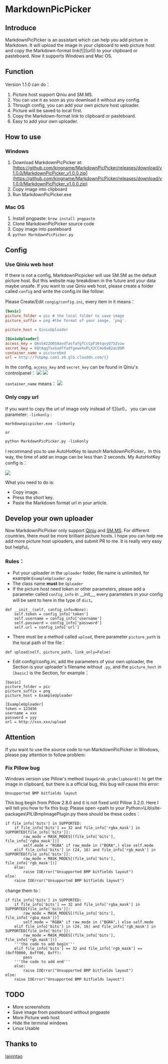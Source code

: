 # MarkdownPicPicker

## Introduce

MarkdownPicPicker is an assistant which can help you add picture in Markdown. It will upload the image in your clipboard to web picture host and copy the Markdown-format link(\!\[\]\(url\)) to your clipboard or pasteboard. Now it supports Windows and Mac OS.

## Function

Version 1.1.0 can do：

1. Picture host support Qiniu and SM.MS.
2. You can use it as soon as you download it without any config.
3. Through config, you can add your own picture host uploader.
4. Picture will be saved to local first.
3. Copy the Markdown-format link to clipboard or pasteboard.
5. Easy to add your own uploader.

## How to use

### Windows
1. Download MarkdownPicPicker at:[https://github.com/kingname/MarkdownPicPicker/releases/download/v1.0.0/MarkdownPicPicker_v1.0.0.zip](https://github.com/kingname/MarkdownPicPicker/releases/download/v1.0.0/MarkdownPicPicker_v1.0.0.zip)
2. Copy image into clipboard
3. Run MarkdownPicPicker.exe

### Mac OS
1. Install pngpaste: `brew install pngpaste`
2. Clone MarkdownPicPicker source code
3. Copy image into pasteboard
4. `python MarkdownPicPicker.py`

## Config

### Use Qiniu web host

If there is not a config, MarkdownPicpicker will use SM.SM as the default picture host. But this website may breakdown in the future and your data maybe unsafe. If you want to use Qiniu web host, please create a folder called `config` and write the config.ini like follow:

Please Create/Edit `congig/config.ini`, every item in it means：
```ini
[basic]
picture_folder = pic # the local folder to save image
picture_suffix = png #the format of your image, 'png'.

picture_host = QiniuUploader 

[QiniuUploader]
access_key = Q6sS422O05AasdfasfafgfCcCpF36tqvyQ75Zvzw
secret_key = 6QtAqqTxoSadffadfgewehxPLX2CCmoOaB2aLObM
container_name = picturebed
url = http://7sbpmp.com1.z0.glb.clouddn.com/{}
```

In the config, `access_key` and `secret_key` can be found in Qiniu's controlpanel：
![](http://7sbpmp.com1.z0.glb.clouddn.com/20160605083025.png) 
![](http://7sbpmp.com1.z0.glb.clouddn.com/2016-06-04-20-22-43.png) 


`container_name` means：
![](http://7sbpmp.com1.z0.glb.clouddn.com/2016-06-04-20-24-40.png) 

### Only copy url

If you want to copy the url of image only instead of \!\[\]\(url\)， you can use parameter: `-linkonly` :
```
markdownpicpicker.exe -linkonly

or 

python MarkdownPicPicker.py -linkonly
```

I recommand you to use AutoHotKey to launch MarkdownPicPicker。In this way, the time of add an image can be less than 2 seconds. My AutoHotKey config is：

![](http://7sbpmp.com1.z0.glb.clouddn.com/2016-07-16-11-54-13.png) 

What you need to do is:

* Copy image.
* Press the short key.
* Paste the Markdown format url in your article.

## Develop your own uploader
Now MarkdownPicPicker only support [Qiniu](http://www.qiniu.com/) and [SM.MS](https://sm.ms/). For different countries, there must be more brilliant picture hosts. I hope you can help me add more picture host uploaders, and submit PR to me. It is really very easy but helpful。

### Rules：

* Put your uploader in the `uploader` folder, file name is unlimited, for example:`ExampleUploader.py`
* The class name **must** be `Uploader`
* If the picture host need token or other parameters, please add a parameter called `config_info` in \_\_init\_\_, every parameters in your config will be sent to here in the type of `dict`。
```
def __init__(self, config_info=None):
    self.token = config_info['token']
    self.username = config_info['username']
    self.password = config_info['password']
    self.url = config_info['url']
```
* There must be a method called `upload`, there parameter `picture_path` is the local path of the file：
```
def upload(self, picture_path, link_only=False)
```
* Edit config/config.ini, add the parameters of your own uploader, the Section is your uploader's filename without `.py`, and the `picture_host` in `[basic]` is the Section, for example：
```
[basic]
picture_folder = pic
picture_suffix = png
picture_host = ExampleUploader

[ExampleUploader]
token = 123456
username = xxx
password = yyy
url = http://xxx.xxx/upload
```

## Attention
If you want to use the source code to run MarkdownPicPicker in Windows, please pay attention to follow problem:

### Fix Pillow bug
Windows version use Pillow's method `ImageGrab.grabclipboard()`  to get the image in clipboard, but there is a official bug, this bug will cause this error:
```
Unsupported BMP bitfields layout
```
This bug begin from Pillow 2.8.0 and it is not fixed until Pillow 3.2.0. Here I will tell you how to fix this bug:
Please open \<path to your Python\>\Lib\site-packages\PIL\BmpImagePlugin.py there should be these codes：

```
if file_info['bits'] in SUPPORTED:
    if file_info['bits'] == 32 and file_info['rgba_mask'] in SUPPORTED[file_info['bits']]:
        raw_mode = MASK_MODES[(file_info['bits'], file_info['rgba_mask'])]
        self.mode = "RGBA" if raw_mode in ("BGRA",) else self.mode
    elif file_info['bits'] in (24, 16) and file_info['rgb_mask'] in SUPPORTED[file_info['bits']]:
        raw_mode = MASK_MODES[(file_info['bits'], file_info['rgb_mask'])]
    else:
        raise IOError("Unsupported BMP bitfields layout")
else:
    raise IOError("Unsupported BMP bitfields layout")
```

change them to：
```
if file_info['bits'] in SUPPORTED:
    if file_info['bits'] == 32 and file_info['rgba_mask'] in SUPPORTED[file_info['bits']]:
        raw_mode = MASK_MODES[(file_info['bits'], file_info['rgba_mask'])]
        self.mode = "RGBA" if raw_mode in ("BGRA",) else self.mode
    elif file_info['bits'] in (24, 16) and file_info['rgb_mask'] in SUPPORTED[file_info['bits']]:
        raw_mode = MASK_MODES[(file_info['bits'], file_info['rgb_mask'])]
    '''the code to add begin'''
    elif file_info['bits'] == 32 and file_info['rgb_mask'] == (0xff0000, 0xff00, 0xff):
        pass
    '''the code to add end'''
    else:
        raise IOError("Unsupported BMP bitfields layout")
else:
    raise IOError("Unsupported BMP bitfields layout")
```

## TODO
* More screenshots
* Save image from pasteboard without pngpaste
* More Picture web host
* Hide the terminal windows
* Linux Usable

## Thanks to
[laixintao](https://github.com/laixintao)

